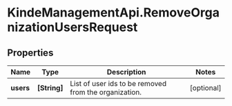 # KindeManagementApi.RemoveOrganizationUsersRequest

## Properties

Name | Type | Description | Notes
------------ | ------------- | ------------- | -------------
**users** | **[String]** | List of user ids to be removed from the organization. | [optional] 


